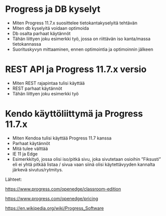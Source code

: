 # Progress ja DB kyselyt

  * Miten Progress 11.7.x suosittelee tietokantakyselyitä tehtävän
  * Miten db kyselyitä voidaan optimoida
  * Db osalta parhaat käytännöt
  * Tähän liittyen joku esimerkki työ, jossa on riittävän iso kanta/massa tietokannassa
  * Suorituskyvyn mittaaminen, ennen optimointia ja optimoinnin jälkeen

 
# REST API ja Progress 11.7.x versio

  * Miten REST rajapintaa tulisi käyttää
  * REST parhaat käytännöt
  * Tähän liittyen joku esimerkki työ

# Kendo käyttöliittymä ja Progress 11.7.x

  * Miten Kendoa tulisi käyttää Progress 11.7 kanssa
  * Parhaat käytännöt
  * Mitä tulee välttää
  * IE 11 ja Edge
  * Esimerkkityö, jossa olisi iso/pitkä sivu, joka sivutetaan osioihin ”Fiksusti” eli ei yhtä pitkää listaa / sivua vaan siinä olisi käytettävyyden kannalta järkevä sivutus/rytmitys.


Lähteet:

https://www.progress.com/openedge/classroom-edition

https://www.progress.com/openedge/pricing

https://en.wikipedia.org/wiki/Progress_Software

